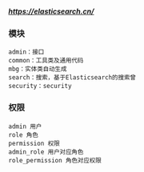 ##### https://elasticsearch.cn/

### 模块
```
admin：接口
common：工具类及通用代码
mbg：实体类自动生成
search：搜索，基于Elasticsearch的搜索曾
security：security
```

### 权限
```
admin 用户
role 角色
permission 权限
admin_role 用户对应角色 
role_permission 角色对应权限
```

